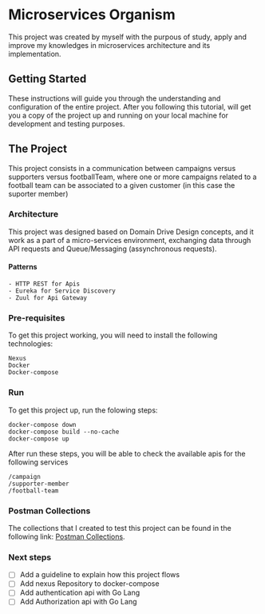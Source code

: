 # Microservices Organism
This project was created by myself with the purpous of study, apply and improve my knowledges in microservices architecture and its implementation.

## Getting Started
These instructions will guide you through the understanding and configuration of the entire project.
After you following this tutorial, will get you a copy of the project up and running on your local machine for development and testing purposes.

## The Project
This project consists in a communication between campaigns versus supporters versus footballTeam, where one or more campaigns related to a football team can be associated to a given customer (in this case the suporter member)

### Architecture
This project was designed based on Domain Drive Design concepts, and it work as a part of a micro-services environment, exchanging data through API requests and Queue/Messaging (assynchronous requests).

#### Patterns

```
- HTTP REST for Apis
- Eureka for Service Discovery
- Zuul for Api Gateway
```

### Pre-requisites
To get this project working, you will need to install the following technologies:

```
Nexus
Docker
Docker-compose
```

### Run
To get this project up, run the folowing steps:

```
docker-compose down
docker-compose build --no-cache
docker-compose up
```

After run these steps, you will be able to check the available apis for the following services

```
/campaign
/supporter-member
/football-team
```

### Postman Collections

The collections that I created to test this project can be found in the following link: [Postman Collections](https://www.getpostman.com/collections/cf6ad297081e9a205654).


### Next steps
- [ ] Add a guideline to explain how this project flows
- [ ] Add nexus Repository to docker-compose
- [ ] Add authentication api with Go Lang
- [ ] Add Authorization api with Go Lang
